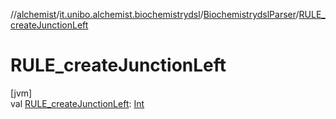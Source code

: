 //[alchemist](../../../index.md)/[it.unibo.alchemist.biochemistrydsl](../index.md)/[BiochemistrydslParser](index.md)/[RULE_createJunctionLeft](-r-u-l-e_create-junction-left.md)

# RULE_createJunctionLeft

[jvm]\
val [RULE_createJunctionLeft](-r-u-l-e_create-junction-left.md): [Int](https://kotlinlang.org/api/latest/jvm/stdlib/kotlin/-int/index.html)
